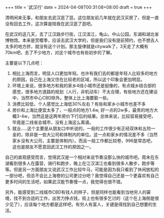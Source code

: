 +++
title = '武汉行'
date = 2024-04-08T00:31:08+08:00
draft = true
+++

清明闲来无事，和朋友去武汉逛了逛。这位朋友前几年就在武汉买房了，但是一直没有回去工作，这次算是陪我在武汉逛了逛吧。

在武汉的这几天，去了江汉路步行街，江汉滨江，龟山，中山公园，东湖和湖北省博物馆。本来是赏樱季，应该去武汉大学的，但是我们没有提前预约，也不想去人太多的地方挤，就没有这个计划。那主旋律就是citywalk了，3天走了大概有70km吧，去了不少地方，对这个城市也有些初步的了解。

主要是以下几点吧：
1. 相比上海而言，明显人口更加年轻。也许有我们去的都是年轻人比较多的地方的原因，自己在上海又住在比较老的区域，所以这个印象会更加明显。
2. 环境上来说，很多地方和我的家乡4线小城市还是挺像的，有点城乡结合部的感觉，很多地方道路的规划（人行，非机动车）不太合理，有些地方还在建设中，当然市中心CBD除外。整体上比上海要脏一些。
3. 消费比较低，个人感觉比上海低30%左右？有些和家乡小城市也差不多
4. 房价和上海比便宜太多了，一般点的地方1.4w, 好一点的2w多，最贵的地方大概3-4w，当然这是这两年房价下行后的结果。总体来说，比较容易接受吧，毕竟是二线省会城市，没有上海这么离谱。
5. 就业.....这个主要是从朋友口中听说的，一般的工作很少有正经双休和五险一金的，除非是一些大公司和体制内的单位。这一点和家乡的情况差不多（当然家乡没有大公司，主要是体制内）。而且一般工作都比较卷，996是常态吧，这也是朋友不愿意回武汉工作的原因之一。

自己的直观感受而言，觉得武汉是一个相对来说节奏没那么快的城市吧。周末在东湖看到很多人在露营，骑行和跑步，晚上在江汉滨江也看到很多人散步，跑步等等。但是另一方面朋友又说武汉工作比较牛马，可能是因为我只看到了休闲放松的一部分吧，但总不会比上海卷的公司更过分吧？我觉得自己还是一个更喜欢有自己更多时间的生活吧，如果武汉能节奏慢一点，我觉得也很不错。

另外，能感受到二线城市CBD有钱人的样子，但是同样也能看到当地穷人的窘境，找不到合适的工作，出苦力挣点钱，街上也有很多乞讨的（这个在上海倒是很少见了），应该每个地方都是这样吧，有穷人有富人，关键是得找到自己想要的生活。